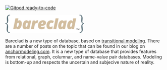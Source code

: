 [![Gitpod ready-to-code](https://img.shields.io/badge/Gitpod-ready--to--code-blue?logo=gitpod)](https://gitpod.io/#https://github.com/Roenbaeck/bareclad)

<img src="https://github.com/Roenbaeck/bareclad/blob/master/bareclad.svg" width="250">

Bareclad is a new type of database, based on [transitional modeling](https://www.researchgate.net/publication/329352497_Modeling_Conflicting_Unreliable_and_Varying_Information "Transitional Modeling Paper"). 
There are a number of posts on the topic that can be found in our blog on [anchormodeling.com](http://www.anchormodeling.com/tag/transitional/). 
It is a new type of database that provides features from relational, graph, columnar, and name-value pair databases. 
Modeling is bottom-up and respects the uncertain and subjecive nature of reality.
